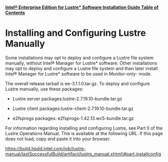 [**Intel® Enterprise Edition for Lustre\* Software Installation Guide Table of Contents**](ig_TOC.md)
# Installing and Configuring Lustre Manually

Some installations may opt to deploy and configure a Lustre file system
manually, without Intel® Manager for Lustre\* software. Other
installations may opt to deploy and configure a Lustre file system and
then later install Intel® Manager for Lustre\* software to be used in
Monitor-only- mode.

The overall release tarball is ee-3.1.1.0.tar.gz. To deploy and
configure Lustre manually, use these packages:

-   Lustre server packages:lustre-2.7.19.10-bundle.tar.gz

-   Lustre client packages:lustre-client-2.7.19.10-bundle.tar.gz

-   e2fsprogs packages: e2fsprogs-1.42.13.wc5-bundle.tar.gz

For information regarding installing and configuring Lustre, see Part II
of the Lustre Operations Manual. This is available at the following URL.
If this page does not load, copy and paste it into your browser.

https://build.hpdd.intel.com/job/lustre-manual/lastSuccessfulBuild/artifact/lustre_manual.xhtml\#part.installconfig
